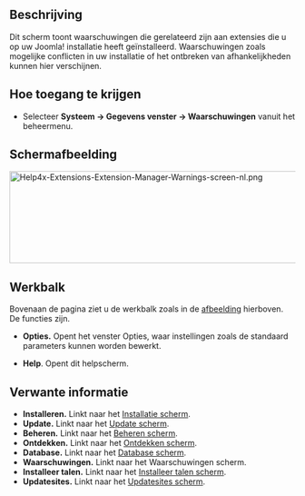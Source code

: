 <!-- Filename: Help4.x:Information:_Warnings / Display title: Informatie: Waarschuwingen -->

## Beschrijving

Dit scherm toont waarschuwingen die gerelateerd zijn aan extensies die u
op uw Joomla! installatie heeft geïnstalleerd. Waarschuwingen zoals
mogelijke conflicten in uw installatie of het ontbreken van
afhankelijkheden kunnen hier verschijnen.

## Hoe toegang te krijgen

- Selecteer **Systeem **→** Gegevens venster **→** Waarschuwingen**
  vanuit het beheermenu.

## Schermafbeelding

<img
src="https://docs.joomla.org/images/thumb/0/01/Help4x-Extensions-Extension-Manager-Warnings-screen-nl.png/800px-Help4x-Extensions-Extension-Manager-Warnings-screen-nl.png"
decoding="async"
srcset="https://docs.joomla.org/images/thumb/0/01/Help4x-Extensions-Extension-Manager-Warnings-screen-nl.png/1200px-Help4x-Extensions-Extension-Manager-Warnings-screen-nl.png 1.5x, https://docs.joomla.org/images/0/01/Help4x-Extensions-Extension-Manager-Warnings-screen-nl.png 2x"
data-file-width="1203" data-file-height="244" width="800" height="162"
alt="Help4x-Extensions-Extension-Manager-Warnings-screen-nl.png" />

## Werkbalk

Bovenaan de pagina ziet u de werkbalk zoals in de
[afbeelding](#Schermafbeelding) hierboven. De functies zijn.

- **Opties.** Opent het venster Opties, waar instellingen zoals de
  standaard parameters kunnen worden bewerkt.

<!-- -->

- **Help**. Opent dit helpscherm.

## Verwante informatie

- **Installeren.** Linkt naar het [Installatie
  scherm](https://docs.joomla.org/Help4.x:Extensions:_Install/nl "Help4.x:Extensions: Install/nl").
- **Update.** Linkt naar het [Update
  scherm](https://docs.joomla.org/Help4.x:Extensions:_Update/nl "Help4.x:Extensions: Update/nl").
- **Beheren.** Linkt naar het [Beheren
  scherm](https://docs.joomla.org/Help4.x:Extensions:_Manage/nl "Help4.x:Extensions: Manage/nl").
- **Ontdekken.** Linkt naar het [Ontdekken
  scherm](https://docs.joomla.org/Help4.x:Extensions:_Discover/nl "Help4.x:Extensions: Discover/nl").
- **Database.** Linkt naar het [Database
  scherm](https://docs.joomla.org/Help4.x:Information:_Database/nl "Help4.x:Information: Database/nl").
- **Waarschuwingen.** Linkt naar het
  <span class="mw-selflink selflink">Waarschuwingen scherm</span>.
- **Installeer talen.** Linkt naar het [Installeer talen
  scherm](https://docs.joomla.org/Help4.x:Extensions_Extension_Manager_Languages/nl "Help4.x:Extensions Extension Manager Languages/nl").
- **Updatesites.** Linkt naar het <a
  href="https://docs.joomla.org/index.php?title=Help4.x:Extensions_Extension_Manager_Update_Sites/nl&amp;action=edit&amp;redlink=1"
  class="new"
  title="Help4.x:Extensions Extension Manager Update Sites/nl (page does not exist)">Updatesites
  scherm</a>.
